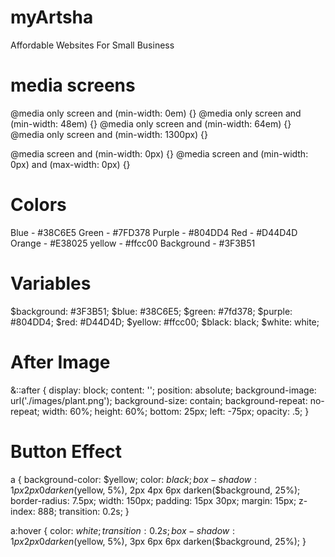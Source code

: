 # myArtsha

Affordable Websites For Small Business

# media screens

@media only screen and (min-width: 0em) {}
@media only screen and (min-width: 48em) {}
@media only screen and (min-width: 64em) {}  
@media only screen and (min-width: 1300px) {}

@media screen and (min-width: 0px) {}
@media screen and (min-width: 0px) and (max-width: 0px) {}

# Colors

Blue - #38C6E5
Green - #7FD378
Purple - #804DD4
Red - #D44D4D
Orange - #E38025
yellow - #ffcc00
Background - #3F3B51

# Variables

$background: #3F3B51;
$blue: #38C6E5;
$green: #7fd378;
$purple: #804DD4;
$red: #D44D4D;
$yellow: #ffcc00;
$black: black;
$white: white;

# After Image

&::after {
display: block;
content: '';
position: absolute;
background-image: url('./images/plant.png');
background-size: contain;
background-repeat: no-repeat;
width: 60%;
height: 60%;
bottom: 25px;
left: -75px;
opacity: .5;
}

# Button Effect

a {
background-color: $yellow;
color: $black;
box-shadow: 1px 2px 0 darken($yellow, 5%), 2px 4px 6px darken($background, 25%);
border-radius: 7.5px;
width: 150px;
padding: 15px 30px;
margin: 15px;
z-index: 888;
transition: 0.2s;
}

a:hover {
color: $white;
transition: 0.2s;
box-shadow: 1px 2px 0 darken($yellow, 5%), 3px 6px 6px darken($background, 25%);
}
